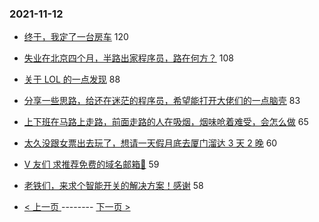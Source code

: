 ### 2021-11-12 
- [终于，我定了一台房车](https://www.v2ex.com/t/814857) 120
- [失业在北京四个月，半路出家程序员，路在何方？](https://www.v2ex.com/t/814816) 108
- [关于 LOL 的一点发现](https://www.v2ex.com/t/814776) 88
- [分享一些思路，给还在迷茫的程序员，希望能打开大佬们的一点脑壳](https://www.v2ex.com/t/814890) 83
- [上下班在马路上走路，前面走路的人在吸烟，烟味呛着难受，会怎么做](https://www.v2ex.com/t/814860) 65
- [太久没跟女票出去玩了，想请一天假月底去厦门溜达 3 天 2 晚](https://www.v2ex.com/t/814871) 60
- [V 友们 求推荐免费的域名邮箱🙏](https://www.v2ex.com/t/814862) 59
- [老铁们，来求个智能开关的解决方案！感谢](https://www.v2ex.com/t/814833) 58 

- [ < 上一页 ](https://github.com/able8/v2ex-hot-record/blob/master/2021-11-11.md) -------- [ 下一页 > ](https://github.com/able8/v2ex-hot-record/blob/master/2021-11-13.md)